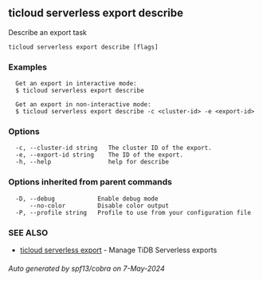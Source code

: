 ## ticloud serverless export describe

Describe an export task

```
ticloud serverless export describe [flags]
```

### Examples

```
  Get an export in interactive mode:
  $ ticloud serverless export describe

  Get an export in non-interactive mode:
  $ ticloud serverless export describe -c <cluster-id> -e <export-id>
```

### Options

```
  -c, --cluster-id string   The cluster ID of the export.
  -e, --export-id string    The ID of the export.
  -h, --help                help for describe
```

### Options inherited from parent commands

```
  -D, --debug            Enable debug mode
      --no-color         Disable color output
  -P, --profile string   Profile to use from your configuration file
```

### SEE ALSO

* [ticloud serverless export](ticloud_serverless_export.md)	 - Manage TiDB Serverless exports

###### Auto generated by spf13/cobra on 7-May-2024
